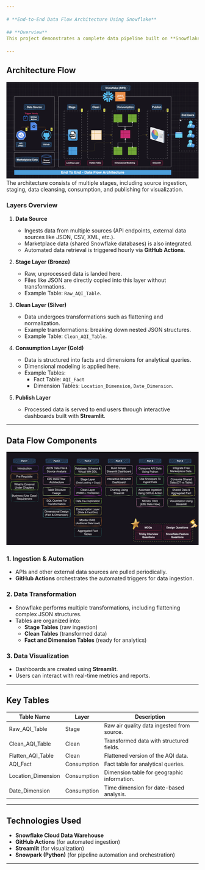 ```yaml
---

# **End-to-End Data Flow Architecture Using Snowflake**

## **Overview**
This project demonstrates a complete data pipeline built on **Snowflake Cloud Data Warehouse**, following a layered architecture. The system automates data ingestion, transformation, and reporting, utilizing tools like **GitHub Actions**, **API sources**, and **Snowflake's native features**. The architecture ensures clean, reliable, and timely data for business insights through dashboards.

---
```


## **Architecture Flow**
![Alt Text](07-diagrams/part-01/Part01-Sec03-Diagram-01.png)
The architecture consists of multiple stages, including source ingestion, staging, data cleansing, consumption, and publishing for visualization.  

### **Layers Overview**
1. **Data Source**  
   - Ingests data from multiple sources (API endpoints, external data sources like JSON, CSV, XML, etc.).  
   - Marketplace data (shared Snowflake databases) is also integrated.  
   - Automated data retrieval is triggered hourly via **GitHub Actions**.

2. **Stage Layer (Bronze)**  
   - Raw, unprocessed data is landed here.  
   - Files like JSON are directly copied into this layer without transformations.  
   - Example Table: `Raw_AQI_Table`.

3. **Clean Layer (Silver)**  
   - Data undergoes transformations such as flattening and normalization.  
   - Example transformations: breaking down nested JSON structures.  
   - Example Table: `Clean_AQI_Table`.

4. **Consumption Layer (Gold)**  
   - Data is structured into facts and dimensions for analytical queries.  
   - Dimensional modeling is applied here.  
   - Example Tables:
     - Fact Table: `AQI_Fact`
     - Dimension Tables: `Location_Dimension`, `Date_Dimension`.

5. **Publish Layer**  
   - Processed data is served to end users through interactive dashboards built with **Streamlit**.

---

## **Data Flow Components**
![Alt Text](07-diagrams/part-01/Part01-Sec03-Diagram-02.png)
### **1. Ingestion & Automation**
- APIs and other external data sources are pulled periodically.
- **GitHub Actions** orchestrates the automated triggers for data ingestion.
  
### **2. Data Transformation**
- Snowflake performs multiple transformations, including flattening complex JSON structures.
- Tables are organized into:
  - **Stage Tables** (raw ingestion)
  - **Clean Tables** (transformed data)
  - **Fact and Dimension Tables** (ready for analytics)

### **3. Data Visualization**
- Dashboards are created using **Streamlit**.
- Users can interact with real-time metrics and reports.

---

## **Key Tables**
| Table Name           | Layer         | Description                                  |
|----------------------|---------------|----------------------------------------------|
| Raw_AQI_Table        | Stage         | Raw air quality data ingested from source.   |
| Clean_AQI_Table      | Clean         | Transformed data with structured fields.     |
| Flatten_AQI_Table    | Clean         | Flattened version of the AQI data.           |
| AQI_Fact             | Consumption   | Fact table for analytical queries.           |
| Location_Dimension   | Consumption   | Dimension table for geographic information.  |
| Date_Dimension       | Consumption   | Time dimension for date-based analysis.      |

---

## **Technologies Used**
- **Snowflake Cloud Data Warehouse**  
- **GitHub Actions** (for automated ingestion)  
- **Streamlit** (for visualization)  
- **Snowpark (Python)** (for pipeline automation and orchestration)  

---
